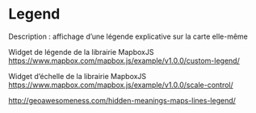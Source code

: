 # Legend


Description : affichage d’une légende explicative sur la carte elle-même

Widget de légende de la librairie MapboxJS https://www.mapbox.com/mapbox.js/example/v1.0.0/custom-legend/

Widget d’échelle de la librairie MapboxJS https://www.mapbox.com/mapbox.js/example/v1.0.0/scale-control/


http://geoawesomeness.com/hidden-meanings-maps-lines-legend/